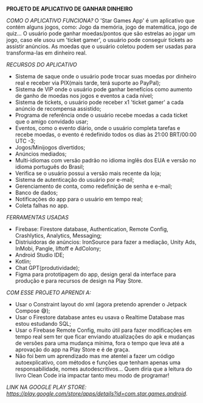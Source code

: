   **PROJETO DE APLICATIVO DE GANHAR DINHEIRO**

*COMO O APLICATIVO FUNCIONA?*
 O 'Star Games App' é um aplicativo que contém alguns jogos, como: Jogo da memória, jogo de matemática, jogo de quiz...
 O usuário pode ganhar moedas/pontos que são estrelas ao jogar um jogo, caso ele usou um 'ticket gamer', o usuário pode 
 conseguir tickets ao assistir anúncios.
 As moedas que o usuário coletou podem ser usadas para transforma-las em dinheiro real.

*RECURSOS DO APLICATIVO*
- Sistema de saque onde o usuário pode trocar suas moedas por dinheiro real e receber via PIX(mais tarde, terá suporte ao PayPal);
- Sistema de VIP onde o usuário pode ganhar benefícios como aumento de ganho de moedas nos jogos e eventos a cada nível;
- Sistema de tickets, o usuário pode receber x1 'ticket gamer' a cada anúncio de recompensa assistido;
- Programa de referência onde o usuário recebe moedas a cada ticket que o amigo convidado usar;
- Eventos, como o evento diário, onde o usuário completa tarefas e recebe moedas, o evento é redefinido todos os dias às
  21:00 BRT/00:00 UTC -3;
- Jogos/Minijogos divertidos;
- Anúncios mediados;
- Multi-idiomas com versão padrão no idioma inglês dos EUA e versão no idioma português do Brasil;
- Verifica se o usuário possui a versão mais recente da loja;
- Sistema de autenticação do usuário por e-mail;
- Gerenciamento de conta, como redefinição de senha e e-mail;
- Banco de dados;
- Notificações do app para o usuário em tempo real;
- Coleta falhas no app.

*FERRAMENTAS USADAS*
- Firebase: Firestore database, Authentication, Remote Config, Crashlytics, Analytics, Messaging;
- Distriuidoras de anúncios: IronSource para fazer a mediação, Unity Ads, InMobi, Pangle, liftoff e AdColony;
- Android Studio IDE;
- Kotlin;
- Chat GPT(produtividade);
- Figma para prototipagem do app, design geral da interface para produção e para recursos de design na Play Store.

*COM ESSE PROJETO APRENDI A:*
- Usar o Constraint layout do xml (agora pretendo aprender o Jetpack Compose 😅);
- Usar o Firestore database antes eu usava o Realtime Database mas estou estudando SQL;
- Usar o Firebase Remote Config, muito útil para fazer modificações em tempo real sem ter que ficar enviando atualizações
do apk e mudanças de versões para uma mudança mínima, fora o tempo que leva até a aprovação do app na Play Store e é de graça.
- Não foi bem um aprendizado mas me atentei a fazer um código autoexplicativo, com métodos e funções que tenham apenas uma
responsabilidade, nomes autodescritivos... Quem diria que a leitura do livro Clean Code iria impactar tanto meu modo de programar!

*LINK NA GOOGLE PLAY STORE: https://play.google.com/store/apps/details?id=com.star.games.android*.
